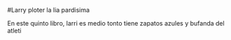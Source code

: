 #Larry ploter la lia pardisima

En este quinto libro, larri es medio tonto
tiene zapatos azules y bufanda del atleti